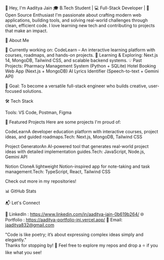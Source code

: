 👋 Hey, I'm Aaditya Jain
🎓 B.Tech Student | 💻 Full-Stack Developer | 🌟 Open Source Enthusiast
I'm passionate about crafting modern web applications, building tools, and solving real-world challenges through clean, efficient code. I love learning new tech and contributing to projects that make an impact.

🚀 About Me

🔭 Currently working on: CodeLearn – An interactive learning platform with courses, roadmaps, and hands-on projects.
🌱 Learning & Exploring: Next.js 14, MongoDB, Tailwind CSS, and scalable backend systems.
💡 Past Projects:
Pharmacy Management System (Python + SQLite)
Hotel Booking Web App (Next.js + MongoDB)
AI Lyrics Identifier (Speech-to-text + Gemini API)


🎯 Goal: To become a versatile full-stack engineer who builds creative, user-focused solutions.


🛠️ Tech Stack

Tools: VS Code, Postman, Figma

🌟 Featured Projects
Here are some projects I'm proud of:

CodeLearnA developer education platform with interactive courses, project ideas, and guided roadmaps.Tech: Next.js, MongoDB, Tailwind CSS

Project GeneratorAn AI-powered tool that generates real-world project ideas with detailed implementation guides.Tech: JavaScript, Node.js, Gemini API

Notion CloneA lightweight Notion-inspired app for note-taking and task management.Tech: TypeScript, React, Tailwind CSS


Check out more in my repositories!

📊 GitHub Stats


📬 Let's Connect

💼 LinkedIn : https://www.linkedin.com/in/aaditya-jain-0b619b264/
🌐 Portfolio : https://aaditya-portfolio-ini.vercel.app/
📧 Email: jaaditya832@gmail.com

"Code is like poetry; it’s about expressing complex ideas simply and elegantly."  
Thanks for stopping by! 🚀 Feel free to explore my repos and drop a ⭐ if you like what you see!
